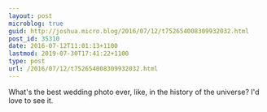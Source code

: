 ```yaml
---
layout: post
microblog: true
guid: http://joshua.micro.blog/2016/07/12/t752654008309932032.html
post_id: 35310
date: 2016-07-12T11:01:13+1100
lastmod: 2019-07-30T17:41:22+1100
type: post
url: /2016/07/12/t752654008309932032.html
---
```

What's the best wedding photo ever, like, in the history of the universe? I'd love to see it.
